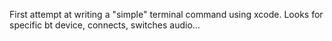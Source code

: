 First attempt at writing a "simple" terminal command using xcode. Looks for specific bt device, connects, switches audio...
                                                                                
